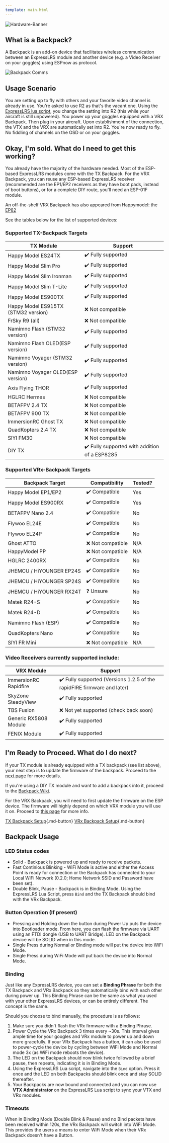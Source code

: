 ```yaml
---
template: main.html
---
```

![Hardware-Banner](https://raw.githubusercontent.com/ExpressLRS/ExpressLRS-Hardware/master/img/hardware.png)

## What is a Backpack?

A Backpack is an add-on device that facilitates wireless communication between an ExpressLRS module and another device (e.g. a Video Receiver on your goggles) using ESPnow as protocol.

![Backpack Comms](https://github.com/ExpressLRS/Backpack/raw/master/img/flow-diagram-backpack.jpg)

## Usage Scenario

You are setting up to fly with others and your favorite video channel is already in use. You're asked to use R2 as that's the vacant one. Using the [ExpressLRS lua script](../../quick-start/transmitters/lua-howto.md#vtx-administrator), you change the setting into R2 (this while your aircraft is still unpowered). You power up your goggles equipped with a VRX Backpack. Then plug in your aircraft. Upon establishment of the connection, the VTX and the VRX are automatically set into R2. You're now ready to fly. No fiddling of channels on the OSD or on your goggles.

## Okay, I'm sold. What do I need to get this working?

You already have the majority of the hardware needed. Most of the ESP-based ExpressLRS modules come with the TX Backpack. For the VRX Backpack, you can reuse any ESP-based ExpressLRS receiver (recommended are the EP1/EP2 receivers as they have boot pads, instead of boot buttons), or for a complete DIY route, you'll need an ESP-01F module.

An off-the-shelf VRX Backpack has also appeared from Happymodel: the [EP82](https://www.happymodel.cn/index.php/2021/11/10/ep82-vrx-backpack-module-for-control-rapidfire-vrx-with-elrs-tx-module/)

See the tables below for the list of supported devices:

### Supported TX-Backpack Targets

| TX Module    | Support |
| ---------------------- | ---------------- |
| Happy Model ES24TX  | ✔️ Fully supported  |
| Happy Model Slim Pro  | ✔️ Fully supported  |
| Happy Model Slim Ironman | ✔️ Fully supported  |
| Happy Model Slim T-Lite| ✔️ Fully supported  |
| Happy Model ES900TX  | ✔️ Fully supported  |
| Happy Model ES915TX (STM32 version)  | ❌ Not compatible  |
| FrSky R9 (all)  | ❌ Not compatible  |
| Namimno Flash (STM32 version)  | ✔️ Fully supported |
| Namimno Flash OLED(ESP version)  | ✔️ Fully supported |
| Namimno Voyager (STM32 version)  | ✔️ Fully supported |
| Namimno Voyager OLED(ESP version)  | ✔️ Fully supported |
| Axis Flying THOR  | ✔️ Fully supported |
| HGLRC Hermes | ❌ Not compatible  |
| BETAFPV 2.4 TX | ❌ Not compatible  |
| BETAFPV 900 TX | ❌ Not compatible  |
| ImmersionRC Ghost TX | ❌ Not compatible  |
| QuadKopters 2.4 TX | ❌ Not compatible  |
| SIYI FM30 | ❌ Not compatible  |
| DIY TX  | ✔️ Fully supported with addition of a ESP8285  |

### Supported VRx-Backpack Targets

| Backpack Target | Compatibility | Tested?|
| ---------------------- | ---------------- | ---------------- |
| Happy Model EP1/EP2 | ✔️ Compatible | Yes |
| Happy Model ES900RX | ✔️ Compatible | Yes |
| BETAFPV Nano 2.4 | ✔️ Compatible | No |
| Flywoo EL24E | ✔️ Compatible | No |
| Flywoo EL24P | ✔️ Compatible | No |
| Ghost ATTO | ❌ Not compatible | N/A |
| HappyModel PP | ❌ Not compatible | N/A |
| HGLRC 2400RX | ✔️ Compatible | No |
| JHEMCU / HiYOUNGER EP24S | ✔️ Compatible | No |
| JHEMCU / HiYOUNGER SP24S | ✔️ Compatible | No |
| JHEMCU / HiYOUNGER RX24T | ❓ Unsure | No |
| Matek R24-S | ✔️ Compatible | No |
| Matek R24-D | ✔️ Compatible | No |
| Namimno Flash (ESP) | ✔️ Compatible | No |
| QuadKopters Nano | ✔️ Compatible | No |
| SIYI FR Mini | ❌ Not compatible | N/A |

### Video Receivers currently supported include:

| VRX Module    | Support |
| ---------------------- | ---------------- |
| ImmersionRC Rapidfire  | ✔️ Fully supported (Versions 1.2.5 of the rapidFIRE firmware and later)  |
| SkyZone SteadyView | ✔️ Fully supported  |
| TBS Fusion  | ❌  Not yet supported (check back soon)  |
| Generic RX5808 Module  | ✔️ Fully supported  |
| FENIX Module  | ✔️ Fully supported  |

## I'm Ready to Proceed. What do I do next?

If your TX module is already equipped with a TX backpack (see list above), your next step is to update the firmware of the backpack. Proceed to the [next page](backpack-tx-setup.md) for more details.

If you're using a DIY TX module and want to add a backpack into it, proceed to the [Backpack Wiki](https://github.com/ExpressLRS/Backpack/wiki).

For the VRX Backpack, you will need to first update the firmware on the ESP device. The firmware will highly depend on which VRX module you will use it on. Proceed to [this page](backpack-vrx-setup.md) for more info.

[TX Backpack Setup](backpack-tx-setup.md){.md-button}      [VRx Backpack Setup](backpack-vrx-setup.md*){.md-button}

## Backpack Usage

### LED Status codes

* Solid - Backpack is powered up and ready to receive packets.
* Fast Continious Blinking - WiFi Mode is active and either the Access Point is ready for connection or the Backpack has connected to your Local WiFi Network (0.2.0; Home Network SSID and Password have been set).
* Double Blink, Pause - Backpack is in Binding Mode. Using the ExpressLRS Lua Script, press `Bind` and the TX Backpack should bind with the VRx Backpack.

### Button Operation (If present)

* Pressing and Holding down the button during Power Up puts the device into Bootloader mode. From here, you can flash the firmware via UART using an FTDI dongle (USB to UART Bridge). LED on the Backpack device will be SOLID when in this mode.
* Single Press during Normal or Binding mode will put the device into WiFi Mode.
* Single Press during WiFi Mode will put back the device into Normal Mode.

### Binding

Just like any ExpressLRS device, you can set a **Binding Phrase** for both the TX Backpack and VRx Backpack so they automatically bind with each other during power up. This Binding Phrase can be the same as what you used with your other ExpressLRS devices, or can be entirely different. The concept is the same.

Should you choose to bind manually, the procedure is as follows:

1. Make sure you didn't flash the VRx firmware with a Binding Phrase.
2. Power Cycle the VRx Backpack 3 times every ~30s. This interval gives ample time for your googles and VRx module to power up and down more gracefully. If your VRx Backpack has a button, it can also be used to power-cycle the device by cycling between WiFi Mode and Normal mode 3x (as WiFi mode reboots the device).
3. The LED on the Backpack should now blink twice followed by a brief pause, then repeats, indicating it is in Binding Mode.
4. Using the ExpressLRS Lua script, navigate into the `Bind` option. Press it once and the LED on both Backpacks should blink once and stay SOLID thereafter.
5. Your Backpacks are now bound and connected and you can now use **VTX Administrator** on the ExpressLRS Lua script to sync your VTX and VRx modules.

### Timeouts

When in Binding Mode (Double Blink & Pause) and no Bind packets have been received within 120s, the VRx Backpack will switch into WiFi Mode. This provides the users a means to enter WiFi Mode when their VRx Backpack doesn't have a Button.